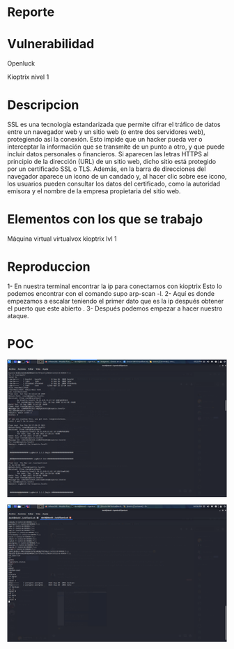 # Reporte
 
# Vulnerabilidad 
Openluck

Kioptrix nivel 1 
# Descripcion 
SSL es una tecnología estandarizada que permite cifrar el tráfico de datos entre un navegador web y un sitio web (o entre dos servidores web), protegiendo así la conexión. Esto impide que un hacker pueda ver o interceptar la información que se transmite de un punto a otro, y que puede incluir datos personales o financieros.
Si aparecen las letras HTTPS al principio de la dirección (URL) de un sitio web, dicho sitio está protegido por un certificado SSL o TLS. Además, en la barra de direcciones del navegador aparece un icono de un candado y, al hacer clic sobre ese icono, los usuarios pueden consultar los datos del certificado, como la autoridad emisora y el nombre de la empresa propietaria del sitio web.

# Elementos con los que se trabajo 
Máquina virtual virtualvox kioptrix lvl 1

# Reproduccion
1-	En nuestra terminal encontrar la ip para conectarnos con kioptrix
Esto lo podemos encontrar con el comando supo arp-scan -l.
2-	Aquí es donde empezamos a escalar teniendo el primer dato que es la ip después obtener el puerto que este abierto .
3-	Después podemos empezar a hacer nuestro ataque.


# POC

![imagen 1](./fotos/img1.png)

![imagen 2](./fotos/img2.png)
